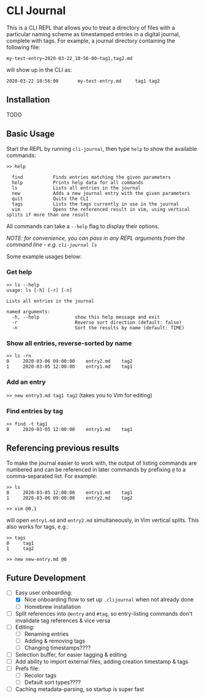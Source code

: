 # CLI Journal

This is a CLI REPL that allows you to treat a directory of files with a particular naming scheme as timestamped entries in a digital journal, complete with tags. For example, a journal directory containing the following file:

```
my-test-entry~2020-03-22_18-56-00~tag1,tag2.md
```

will show up in the CLI as:

```
2020-03-22 18:56:00       my-test-entry.md     tag1 tag2
```

## Installation
TODO

## Basic Usage
Start the REPL by running `cli-journal`, then type `help` to show the available commands:

```
>> help

  find           Finds entries matching the given parameters
  help           Prints help data for all commands
  ls             Lists all entries in the journal
  new            Adds a new journal entry with the given parameters
  quit           Quits the CLI
  tags           Lists the tags currently in use in the journal
  vim            Opens the referenced result in vim, using vertical splits if more than one result
```

All commands can take a `--help` flag to display their options.

_NOTE: for convenience, you can pass in any REPL arguments from the command line - e.g. `cli-journal ls`_

Some example usages below:

### Get help
```
>> ls --help
usage: ls [-h] [-r] [-n]

Lists all entries in the journal

named arguments:
  -h, --help             show this help message and exit
  -r                     Reverse sort direction (default: false)
  -n                     Sort the results by name (default: TIME)
```

### Show all entries, reverse-sorted by name 
```
>> ls -rn
0     2020-03-06 09:00:00    entry2.md    tag2
1     2020-03-05 12:00:00    entry1.md    tag1
```


### Add an entry
`>> new entry3.md tag1 tag2` (takes you to Vim for editing)

### Find entries by tag
```
>> find -t tag1
0     2020-03-05 12:00:00    entry1.md    tag1
```

## Referencing previous results
To make the journal easier to work with, the output of listing commands are numbered and can be referenced in later commands by prefixing `@` to a comma-separated list. For example:

```
>> ls
0     2020-03-05 12:00:00    entry1.md    tag1
1     2020-03-06 09:00:00    entry2.md    tag2

>> vim @0,1
```

will open `entry1.md` and `entry2.md` simultaneously, in Vim vertical splits. This also works for tags, e.g.:

```
>> tags
0     tag1
1     tag2

>> new new-entry.md @0
```

## Future Development
* [ ] Easy user onboarding:
    * [x] Nice onboarding flow to set up `.clijournal` when not already done
    * [ ] Homebrew installation
* [ ] Split references into `@entry` and `#tag`, so entry-listing commands don't invalidate tag references & vice versa
* [ ] Editing:
    * [ ] Renaming entries
    * [ ] Adding & removing tags
    * [ ] Changing timestamps????
* [ ] Selection buffer, for easier tagging & editing
* [ ] Add ability to import external files, adding creation timestamp & tags
* [ ] Prefs file:
    * [ ] Recolor tags
    * [ ] Default sort types????
* [ ] Caching metadata-parsing, so startup is super fast
